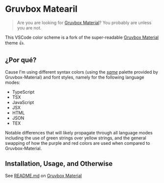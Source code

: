 # Gruvbox Matearil

> Are you are looking for [Gruvbox Material](https://github.com/gruvbox-material/vscode)? You probably are unless you are not.

This VSCode color scheme is a fork of the super-readable [Gruvbox Material](https://github.com/gruvbox-material/vscode) theme 👍.

## ¿Por qué?

Cause I'm using different syntax colors (using the [_same_](https://raw.githubusercontent.com/wheredoesyourmindgo/gruvbox-matearil/master/extra/same.gif) palette provided by Gruvbox-Material) and font styles, namely for the following language modes:

- TypeScript
- TSX
- JavaScript
- JSX
- HTML
- JSON
- TEX

Notable differences that will likely propagate through all language modes including the use of green strings over yellow strings, and the general swapping of how the purple and red colors are used when compared to Gruvbox-Material.

## Installation, Usage, and Otherwise

See [README.md](https://github.com/gruvbox-material/vscode/blob/master/README.md) on [Gruvbox Material](https://github.com/gruvbox-material/vscode)
